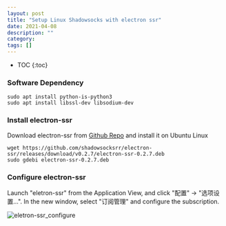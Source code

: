 ```yaml
---
layout: post
title: "Setup Linux Shadowsocks with electron ssr"
date: 2021-04-08
description: ""
category: 
tags: []
---
```

* TOC
{:toc}


### Software Dependency

```
sudo apt install python-is-python3
sudo apt install libssl-dev libsodium-dev
```

### Install electron-ssr

Download electron-ssr from [Github Repo](https://github.com/shadowsocksrr/electron-ssr) and install it on Ubuntu Linux

```
wget https://github.com/shadowsocksrr/electron-ssr/releases/download/v0.2.7/electron-ssr-0.2.7.deb
sudo gdebi electron-ssr-0.2.7.deb
```

### Configure electron-ssr

Launch "eletron-ssr" from the Application View, and click "配置" -> "选项设置...". In the new window, select "订阅管理" and configure the subscription.

![eletron-ssr_configure]({{site.url}}/images/eletron-ssr.png)
